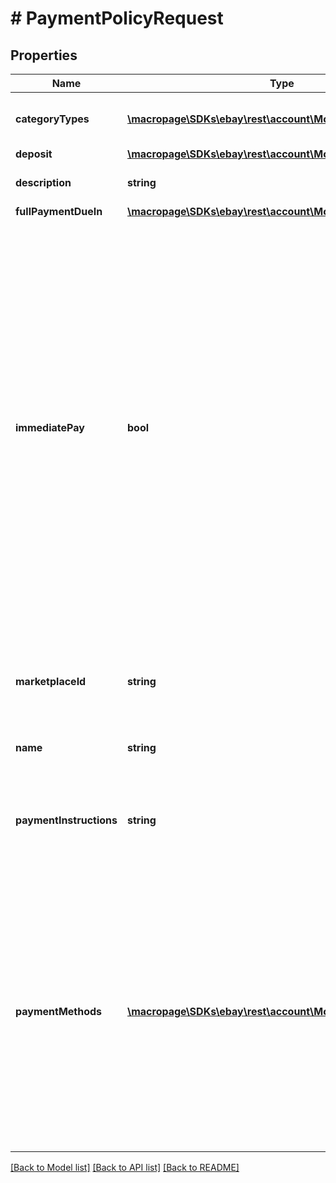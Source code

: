 # # PaymentPolicyRequest

## Properties

Name | Type | Description | Notes
------------ | ------------- | ------------- | -------------
**categoryTypes** | [**\macropage\SDKs\ebay\rest\account\Model\CategoryType[]**](CategoryType.md) | The CategoryTypeEnum value to which this policy applies. Used to discern accounts that sell motor vehicles from those that don&#39;t. (Currently, each policy can be set to only one categoryTypes value at a time.) | [optional] 
**deposit** | [**\macropage\SDKs\ebay\rest\account\Model\Deposit**](Deposit.md) |  | [optional] 
**description** | **string** | An optional seller-defined description of the payment policy for internal use (this value is not displayed to end users). Max length: 250 | [optional] 
**fullPaymentDueIn** | [**\macropage\SDKs\ebay\rest\account\Model\TimeDuration**](TimeDuration.md) |  | [optional] 
**immediatePay** | **bool** | If set to true, payment is due upon receipt (eBay generates a receipt when the buyer agrees to purchase an item). This boolean must be set in the payment policy if the seller wants to create a listing that has an &amp;quot;immediate payment&amp;quot; requirement. The seller can change the immediate payment requirement at any time during the life cycle of a listing. The following must be true before a seller can apply an immediate payment requirement to an item: The seller must have a PayPal Business account. The Buy It Now price cannot be higher than $60,000 USD. The eBay marketplace on which the item is listed must support PayPal payments. The listing type must be fixed-price, or an auction with a Buy It Now option.To enable the immediate payment requirement, the seller must also perform the following actions via API calls: Provide a valid paymentMethods.recipientAccountReference.referenceId value. Offer PayPal as the only payment method for the item(s). Specify all related costs to the buyer (because the buyer is not be able to use the Buyer Request Total feature in an immediate payment listing); these costs include flat-rate shipping costs for each domestic and international shipping service offered, package handling costs, and any shipping surcharges. Include and set the shippingProfileDiscountInfo container values if you are going to use promotional shipping discounts.For more information, see the Understanding immediate payment Help page. Note: Listings created with the Inventory API must reference a payment policy that has immediatePay is set to true. Items listed with the Inventory API must also be fixed-price good-till-canceled (GTC) listings where PayPal is the only supported payment method (paymentMethod must be set to PAYPAL).Default: false | [optional] 
**marketplaceId** | **string** | The ID of the eBay marketplace to which the payment policy applies. If this value is not specified, the value defaults to the eBay registration site of the seller. For implementation help, refer to &lt;a href&#x3D;&#39;https://developer.ebay.com/devzone/rest/api-ref/account/types/MarketplaceIdEnum.html&#39;&gt;eBay API documentation&lt;/a&gt; | [optional] 
**name** | **string** | A user-defined name for this payment policy. Names must be unique for policies assigned to the same marketplace. Max length: 64 | [optional] 
**paymentInstructions** | **string** | This user-defined field allows the seller to give payment instructions to the buyer. These instructions appear on the eBay View Item and Checkout pages. eBay recommends the seller use this field to clarify payment policies for motor vehicles (eBay Motors US and CA). For example, sellers can include the specifics on the deposit (if required), pickup/delivery arrangements, and full payment details on the vehicle. Max length: 500 | [optional] 
**paymentMethods** | [**\macropage\SDKs\ebay\rest\account\Model\PaymentMethod[]**](PaymentMethod.md) | A list of the payment methods accepted by the seller. Each payment policy must specify at least one payment method. Note: Each eBay marketplace supports and requires its own set of payment methods, and not all marketplaces allow all payment methods. Check the specifics of the marketplaces where you list items to ensure your payment policies meet the payment method requirements needed for any specific listing. Note: Item listings created with the Inventory API must reference a payment policy that has this value set to PAYPAL (currently, the Inventory API supports only fixed-prince GTC items with immediate pay (which required payments to be made via PayPal). Payment policies used with motor vehicle listings that require a deposit must have PayPal listed has a payment method (deposits require PayPal as the payment method). Also, in order for a buyer to make a full payment on a US or CA motor vehicle, the payment policy must specify at least one of the following as a payment method: CashOnPickup LoanCheck MOCC (money order or cashier&#39;s check) PaymentSeeDescription (payment instructions are in the paymentInstructions field) PersonalCheck | [optional] 

[[Back to Model list]](../../README.md#documentation-for-models) [[Back to API list]](../../README.md#documentation-for-api-endpoints) [[Back to README]](../../README.md)


